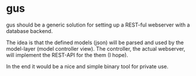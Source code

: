 # gus

gus should be a generic solution for setting up a REST-ful webserver with a database backend.

The idea is that the defined models (json) will be parsed and used by the model-layer (model controller view). The controller, the actual webserver, will implement the REST-API for the them (I hope).

In the end it would be a nice and simple binary tool for private use.